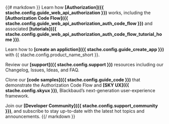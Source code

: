 <div class="row">
    <div class="col-md-12" style="text-align: left;">

{{# markdown }}
<i class="fa fa-angle-double-right" aria-hidden="true"></i> Learn how **[Authorization]({{ stache.config.guide_web_api_authorization }})** works, including the **[Authorization Code Flow]({{ stache.config.guide_web_api_authorization_auth_code_flow }})** and associated **[tutorials]({{ stache.config.guide_web_api_authorization_auth_code_flow_tutorial_home }})**.

<i class="fa fa-angle-double-right" aria-hidden="true"></i> Learn how to **[create an appliction]({{ stache.config.guide_create_app }})** with {{ stache.config.product_name_short }}.

<i class="fa fa-angle-double-right" aria-hidden="true"></i> Review our **[support]({{ stache.config.support }})** resources including our Changelog, Issues, Ideas, and FAQ.

<i class="fa fa-angle-double-right" aria-hidden="true"></i> Clone our **[code samples]({{ stache.config.guide_code }})** that demonstrate the Authorization Code Flow and **[SKY UX]({{ stache.config.skyux }})**, Blackbaud’s next-generation user-experience framework.

<i class="fa fa-angle-double-right" aria-hidden="true"></i> Join our **[Developer Community]({{ stache.config.support_community }})**, and subscribe to stay up-to-date with the latest hot topics and announcements.
{{/ markdown }}



</div></div>